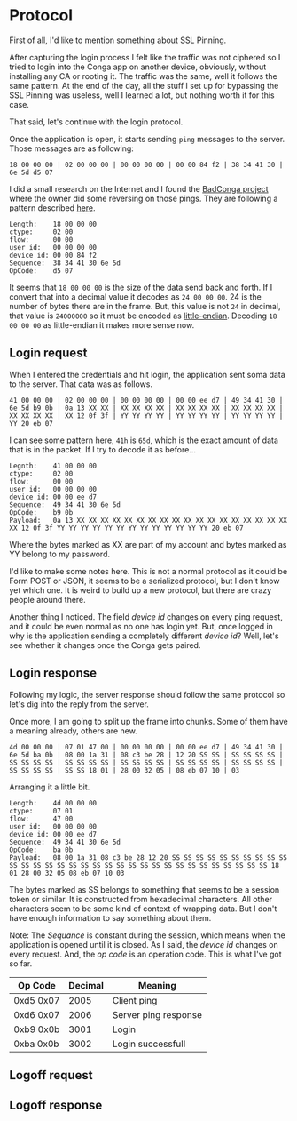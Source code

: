 # Protocol

First of all, I'd like to mention something about SSL Pinning.

After capturing the login process I felt like the traffic was not ciphered so I tried to login into the Conga app on another device, obviously, without installing any CA or rooting it. The traffic was the same, well it follows the same pattern. At the end of the day, all the stuff I set up for bypassing the SSL Pinning was useless, well I learned a lot, but nothing worth it for this case.

That said, let's continue with the login protocol.

Once the application is open, it starts sending `ping` messages to the server. Those messages are as following:

```
18 00 00 00 | 02 00 00 00 | 00 00 00 00 | 00 00 84 f2 | 38 34 41 30 | 6e 5d d5 07
```

I did a small research on the Internet and I found the [BadConga project](https://github.com/adrigzr/badconga) where the owner did some reversing on those pings. They are following a pattern described [here](https://github.com/adrigzr/badconga/blob/master/parse.py#L42).

```
Length:    18 00 00 00
ctype:     02 00
flow:      00 00
user id:   00 00 00 00
device id: 00 00 84 f2
Sequence:  38 34 41 30 6e 5d
OpCode:    d5 07
```

It seems that `18 00 00 00` is the size of the data send back and forth. If I convert that into a decimal value it decodes as `24 00 00 00`. 24 is the number of bytes there are in the frame. But, this value is not `24` in decimal, that value is `24000000` so it must be encoded as [little-endian](https://en.wikipedia.org/wiki/Endianness). Decoding `18 00 00 00` as little-endian it makes more sense now.

## Login request

When I entered the credentials and hit login, the application sent soma data to the server. That data was as follows.

```
41 00 00 00 | 02 00 00 00 | 00 00 00 00 | 00 00 ee d7 | 49 34 41 30 | 6e 5d b9 0b | 0a 13 XX XX | XX XX XX XX | XX XX XX XX | XX XX XX XX | XX XX XX XX | XX 12 0f 3f | YY YY YY YY | YY YY YY YY | YY YY YY YY | YY 20 eb 07
```

I can see some pattern here, `41h` is `65d`, which is the exact amount of data that is in the packet. If I try to decode it as before...

```
Legnth:    41 00 00 00
ctype:     02 00
flow:      00 00
user id:   00 00 00 00
device id: 00 00 ee d7
Sequence:  49 34 41 30 6e 5d
OpCode:    b9 0b
Payload:   0a 13 XX XX XX XX XX XX XX XX XX XX XX XX XX XX XX XX XX XX XX 12 0f 3f YY YY YY YY YY YY YY YY YY YY YY YY YY 20 eb 07
```

Where the bytes marked as XX are part of my account and bytes marked as YY belong to my password.

I'd like to make some notes here. This is not a normal protocol as it could be Form POST or JSON, it seems to be a serialized protocol, but I don't know yet which one. It is weird to build up a new protocol, but there are crazy people around there.

Another thing I noticed. The field _device id_ changes on every ping request, and it could be even normal as no one has login yet. But, once logged in why is the application sending a completely different _device id_? Well, let's see whether it changes once the Conga gets paired.

## Login response

Following my logic, the server response should follow the same protocol so let's dig into the reply from the server.

Once more, I am going to split up the frame into chunks. Some of them have a meaning already, others are new.

```
4d 00 00 00 | 07 01 47 00 | 00 00 00 00 | 00 00 ee d7 | 49 34 41 30 | 6e 5d ba 0b | 08 00 1a 31 | 08 c3 be 28 | 12 20 SS SS | SS SS SS SS | SS SS SS SS | SS SS SS SS | SS SS SS SS | SS SS SS SS | SS SS SS SS | SS SS SS SS | SS SS 18 01 | 28 00 32 05 | 08 eb 07 10 | 03
```

Arranging it a little bit.

```
Length:    4d 00 00 00
ctype:     07 01
flow:      47 00
user id:   00 00 00 00
device id: 00 00 ee d7
Sequence:  49 34 41 30 6e 5d
OpCode:    ba 0b
Payload:   08 00 1a 31 08 c3 be 28 12 20 SS SS SS SS SS SS SS SS SS SS SS SS SS SS SS SS SS SS SS SS SS SS SS SS SS SS SS SS SS SS SS SS 18 01 28 00 32 05 08 eb 07 10 03
```

The bytes marked as SS belongs to something that seems to be a session token or similar. It is constructed from hexadecimal characters. All other characters seem to be some kind of context of wrapping data. But I don't have enough information to say something about them.

Note: The _Sequance_ is constant during the session, which means when the application is opened until it is closed. As I said, the _device id_ changes on every request. And, the _op code_ is an operation code. This is what I've got so far.

| Op Code   | Decimal | Meaning              |
| --------- | ------- | -------------------- |
| 0xd5 0x07 | 2005    | Client ping          |
| 0xd6 0x07 | 2006    | Server ping response |
| 0xb9 0x0b | 3001    | Login                |
| 0xba 0x0b | 3002    | Login successfull    |

## Logoff request

## Logoff response
